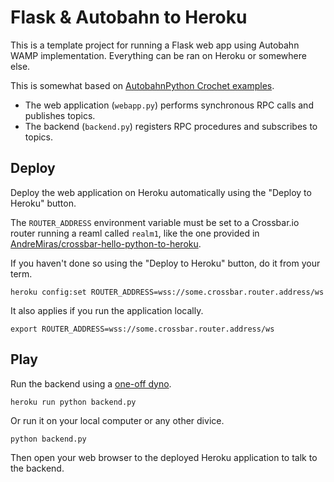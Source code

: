 # Flask & Autobahn to Heroku

This is a template project for running a Flask web app using Autobahn WAMP implementation. Everything can be ran on Heroku or somewhere else.

This is somewhat based on [AutobahnPython Crochet examples](https://github.com/crossbario/autobahn-python/tree/master/examples/twisted/wamp/app/crochet).
 * The web application (`webapp.py`) performs synchronous RPC calls and publishes topics.
 * The backend (`backend.py`) registers RPC procedures and subscribes to topics.

## Deploy
Deploy the web application on Heroku automatically using the "Deploy to Heroku" button.

The `ROUTER_ADDRESS` environment variable must be set to a Crossbar.io router running a reaml called `realm1`, like the one provided in [AndreMiras/crossbar-hello-python-to-heroku](https://github.com/AndreMiras/crossbar-hello-python-to-heroku).

If you haven't done so using the "Deploy to Heroku" button, do it from your term.
```
heroku config:set ROUTER_ADDRESS=wss://some.crossbar.router.address/ws
```
It also applies if you run the application locally.
```
export ROUTER_ADDRESS=wss://some.crossbar.router.address/ws
```

## Play
Run the backend using a [one-off dyno](https://devcenter.heroku.com/articles/one-off-dynos).
```
heroku run python backend.py
```
Or run it on your local computer or any other divice.
```
python backend.py
```
Then open your web browser to the deployed Heroku application to talk to the backend.
